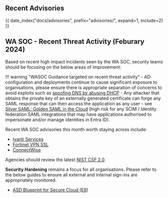 ## Recent Advisories

{{ date_index("docs/advisories", prefix="advisories/", expand=1, include=2) }}

## WA SOC - Recent Threat Activity (Feburary 2024)

Based on recent high impact incidents seen by the WA SOC, security teams should be focusing on the below areas of improvement:

!!! warning "WASOC Guidance targeted on recent threat activity"
    - AD configuration and deployments continue to cause significant exposure to organisations, please ensure there is appropriate separation of concerns to avoid exploits such as [spoofing DNS by abusing DHCP](https://www.akamai.com/blog/security-research/spoofing-dns-by-abusing-dhcp)
    - Any attacker that obtains the private key of an externally generated certificate can forge any SAML response that can then access the application as any user - see [Silver SAML: Golden SAML in the Cloud](https://www.semperis.com/blog/meet-silver-saml/) (high risk for any SCIM / Identity federation SAML integrations that may have applications authorised to impersonate and/or manage identities in Entra ID).

Recent WA SOC advisories this month worth staying across include:

- [Ivanti Services](https://soc.cyber.wa.gov.au/advisories/20240122002-Ivanti-CISA-Guidance/)
- [Fortinet VPN SSL](https://soc.cyber.wa.gov.au/advisories/20240209002-Fortinet-Multiple-RCE-Vulnerabilities-Exploited/)
- [ConnectWise](https://soc.cyber.wa.gov.au/advisories/20240221004-ConnectWise-Patches-Critical-ScreenConnect-Vulnerability/)

Agencies should review the latest [NIST CSF 2.0](https://www.nist.gov/quick-start-guides).

**Security Hardening** remains a focus for all organisations. Please refer to the below guides to ensure all external and internal sign-ins are appropriately monitored.

- [ASD Blueprint for Secure Cloud (E8)](https://blueprint.asd.gov.au/security-and-governance/essential-eight/)
